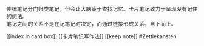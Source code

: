 传统笔记分门归类笔记，但会让大脑疲于查找记忆。卡片笔记致力于呈现没有记住的想法。   
笔记之间的关系不是在记笔记时决定，而通过链接形成关系，自下而上。

[[index in card box]]
[[卡片笔记写作法]]
[[keep note]]
#Zettlekansten